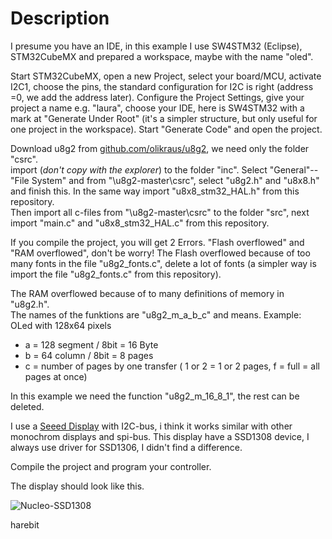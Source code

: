 # Description

I presume you have an IDE, in this example I use SW4STM32 (Eclipse), STM32CubeMX and prepared a workspace, maybe with the name "oled".
  
Start STM32CubeMX, open a new Project, select your board/MCU, activate I2C1, choose the pins, the standard configuration for I2C is right (address =0, we add the address later).
Configure the Project Settings, give your project a name e.g. "laura", choose your IDE, here is SW4STM32 with a mark at "Generate Under Root" (it's a simpler structure, but only
 useful for one project in the workspace). Start "Generate Code" and open the project.  
 
Download u8g2 from [github.com/olikraus/u8g2](https://github.com/olikraus/u8g2), we need only the folder "csrc".  
import (_don't copy with the explorer_) to the folder "inc". Select "General"--"File System" and from "\u8g2-master\csrc", select "u8g2.h" and "u8x8.h" and finish this. 
In the same way import "u8x8_stm32_HAL.h" from this repository.  
Then import all c-files from "\u8g2-master\csrc" to the folder "src", next import "main.c" and "u8x8_stm32_HAL.c" from this repository.  

If you compile the project, you will get 2 Errors. "Flash overflowed" and "RAM overflowed", don't be worry!
The Flash overflowed because of too many fonts in the file "u8g2_fonts.c", delete a lot of fonts (a simpler way is import the file "u8g2_fonts.c" from this repository).  

The RAM overflowed because of to many definitions of memory in "u8g2.h".  
The names of the funktions are "u8g2_m_a_b_c" and means.
Example: OLed with 128x64 pixels  

* a = 128 segment / 8bit = 16 Byte  
* b = 64 column / 8bit = 8 pages  
* c = number of pages by one transfer ( 1 or 2 = 1 or 2 pages, f = full = all pages at once)  

In this example we need the function "u8g2_m_16_8_1", the rest can be deleted.  

I use a [Seeed Display](https://www.seeedstudio.com/Grove-OLED-Display-0.96%22-p-781.html) with I2C-bus, i think it works similar with other monochrom displays and spi-bus.
This display have a SSD1308 device, I always use driver for SSD1306, I didn't find a difference.

Compile the project and program your controller.  

The display should look like this. 

![Nucleo-SSD1308](https://github.com/harebit/cubemx_and_u8g2/blob/master/Nucleo-SSD1308.JPG?raw=true)


harebit
